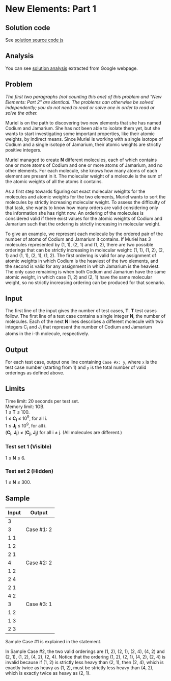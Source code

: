 # New Elements: Part 1

## Solution code

See [solution source code js](/Round%202/New%20Elements%3A%20Part%201/solution.js)

## Analysis

You can see [solution analysis](/Round%202/New%20Elements%3A%20Part%201/analysis.md) extracted from Google webpage.

## Problem

_The first two paragraphs (not counting this one) of this problem and "New Elements: Part 2" are identical. The problems can otherwise be solved independently; you do not need to read or solve one in order to read or solve the other._

Muriel is on the path to discovering two new elements that she has named Codium and Jamarium. She has not been able to isolate them yet, but she wants to start investigating some important properties, like their atomic weights, by indirect means. Since Muriel is working with a single isotope of Codium and a single isotope of Jamarium, their atomic weights are strictly positive integers.

Muriel managed to create **N** different molecules, each of which contains one or more atoms of Codium and one or more atoms of Jamarium, and no other elements. For each molecule, she knows how many atoms of each element are present in it. The molecular weight of a molecule is the sum of the atomic weights of all the atoms it contains.

As a first step towards figuring out exact molecular weights for the molecules and atomic weights for the two elements, Muriel wants to sort the molecules by strictly increasing molecular weight. To assess the difficulty of that task, she wants to know how many orders are valid considering only the information she has right now. An ordering of the molecules is considered valid if there exist values for the atomic weights of Codium and Jamarium such that the ordering is strictly increasing in molecular weight.

To give an example, we represent each molecule by the ordered pair of the number of atoms of Codium and Jamarium it contains. If Muriel has 3 molecules represented by (1, 1), (2, 1) and (1, 2), there are two possible orderings that can be strictly increasing in molecular weight: (1, 1), (1, 2), (2, 1) and (1, 1), (2, 1), (1, 2). The first ordering is valid for any assignment of atomic weights in which Codium is the heaviest of the two elements, and the second is valid for any assignment in which Jamarium is the heaviest. The only case remaining is when both Codium and Jamarium have the same atomic weight, in which case (1, 2) and (2, 1) have the same molecular weight, so no strictly increasing ordering can be produced for that scenario.

## Input

The first line of the input gives the number of test cases, **T**. **T** test cases follow. The first line of a test case contains a single integer **N**, the number of molecules. Each of the next **N** lines describes a different molecule with two integers C<sub>i</sub> and J<sub>i</sub> that represent the number of Codium and Jamarium atoms in the i-th molecule, respectively.

## Output

For each test case, output one line containing `Case #x: y`, where `x` is the test case number (starting from 1) and `y` is the total number of valid orderings as defined above.

## Limits

Time limit: 20 seconds per test set.<br>
Memory limit: 1GB.<br>
1 ≤ **T** ≤ 100.<br>
1 ≤ **C<sub>i</sub>** ≤ 10<sup>9</sup>, for all i.<br>
1 ≤ **J<sub>i</sub>** ≤ 10<sup>9</sup>, for all i.<br>
(**C<sub>i</sub>**, **J<sub>i</sub>**) ≠ (**C<sub>j</sub>**, **J<sub>j</sub>**) for all i ≠ j. (All molecules are different.)

### Test set 1 (Visible)

1 ≤ **N** ≤ 6.

### Test set 2 (Hidden)

1 ≤ **N** ≤ 300.

## Sample

| Input | Output     |
| ----- | ---------- |
| 3     |            |
| 3     | Case #1: 2 |
| 1 1   |            |
| 1 2   |            |
| 2 1   |            |
| 4     | Case #2: 2 |
| 1 2   |            |
| 2 4   |            |
| 2 1   |            |
| 4 2   |            |
| 3     | Case #3: 1 |
| 1 2   |            |
| 1 3   |            |
| 2 3   |            |

Sample Case #1 is explained in the statement.

In Sample Case #2, the two valid orderings are (1, 2), (2, 1), (2, 4), (4, 2) and (2, 1), (1, 2), (4, 2), (2, 4). Notice that the ordering (1, 2), (2, 1), (4, 2), (2, 4) is invalid because if (1, 2) is strictly less heavy than (2, 1), then (2, 4), which is exactly twice as heavy as (1, 2), must be strictly less heavy than (4, 2), which is exactly twice as heavy as (2, 1).
